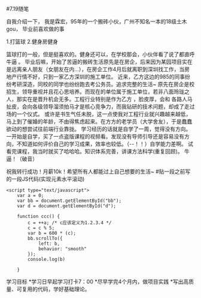 #7.19随笔

自我介绍一下，
我是霖宏，95年的一个搬砖小伙，广州不知名一本的18级土木gou，
毕业前喜欢做的事

1.打篮球
2.健身房健身

篮球打的一般，但是挺喜欢的。健身还可以，在学校那会，小伙伴看了说了都直呼牛逼 。
毕业后嘛，开始了苦逼的搬砖生活原先是在房企，后来因为某园项目实在是远离亲人朋友（女朋友在内...），在房企工作4月后就离职到深圳找工作，当房地产行情不好，只到一家乙方深圳的施工单位。
近来，乙方这边的985的同事纷纷考研深造，同校的同学也纷纷跑去考公务员。追求完整的生活~
原先在房企是校招生，领导重视并且花心思培养。而现在的单位属于施工单位，若非八面玲珑之人，那实在是晋升机会无多。工程行业特别是作为乙方 ，脸皮厚，会和 各路人马扯皮，会向各级领导溜须拍马才是核心竞争力，而我钻研的技术问题，却成了走过场的一个仪式。
或许是书生气任未脱，这一点使我对工程行业就兴趣越来越低，马上到了催婚的年龄，不由得焦虑起来。在方方的老学员（大学舍友），于是蠢蠢欲动的想尝试往前端行业靠拢。
学习经历的话就是自学了一周，觉得没有方向。
一开始是自学，买了一点盗版课程的视频看。发现没有导师引导还是容易没有方向，不知道如何评价自己的学习成果，效率也较低。（--！！）自学能力差啊。
试看完课程，我当时就买了哈哈哈。知识体系完善，讲课方法科学(重复回顾)。
牛逼！（破音）

祝我转行成功！月薪10k！希望所有人都能过上自己想要的生活~
#贴一段之前写的一段JS代码(实现元素水平滚动)
```
<script type="text/javascript">
    var a = 0;
    var bb = document.getElementById("bb");
    var d = document.getElementById("d");

    function ccc() {
        c = ++a; /* c应该定义为1.2.3.4 */
        c = c % 5;
        var b = 600 * (c);
        bb.scrollTo({
            left: b,
            behavior: "smooth"
        });
        console.log(b)
    
    }
```
学习目标
*学习日早起学习打卡7：00
*尽早学完4个月内，做项目实践
*写出高质量、可复用的代码，学好基础理论。